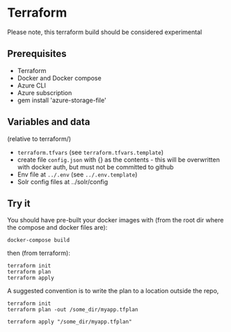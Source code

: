 # Terraform

Please note, this terraform build should be considered experimental

## Prerequisites

* Terraform
* Docker and Docker compose
* Azure CLI
* Azure subscription
* gem install 'azure-storage-file'

## Variables and data

(relative to terraform/)

* `terraform.tfvars` (see `terraform.tfvars.template`)
* create file `config.json` with {} as the contents - this will be overwritten with docker auth, but must not be committed to github
* Env file at `../.env` (see `../.env.template`)
* Solr config files at ../solr/config 

## Try it

You should have pre-built your docker images with (from the root dir where the compose and docker files are):

```
docker-compose build
```

then (from terraform):

```
terraform init
terraform plan
terraform apply
```

A suggested convention is to write the plan to a location outside the repo,

```
terraform init
terraform plan -out /some_dir/myapp.tfplan
 
terraform apply "/some_dir/myapp.tfplan"

```